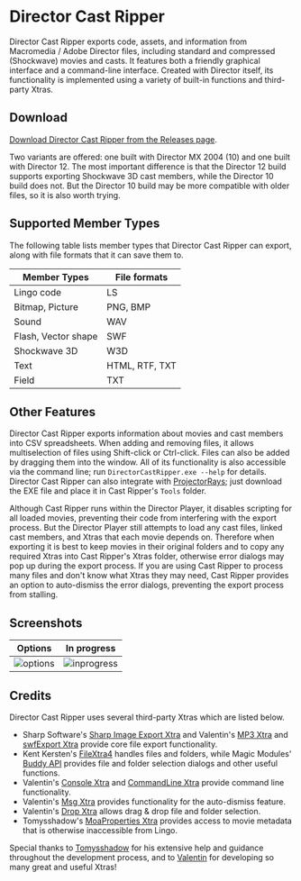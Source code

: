 # Director Cast Ripper
Director Cast Ripper exports code, assets, and information from Macromedia / Adobe Director files, including standard and compressed (Shockwave) movies and casts. It features both a friendly graphical interface and a command-line interface. Created with Director itself, its functionality is implemented using a variety of built-in functions and third-party Xtras.

## Download
[Download Director Cast Ripper from the Releases page](https://github.com/n0samu/DirectorCastRipper/releases/latest).

Two variants are offered: one built with Director MX 2004 (10) and one built with Director 12. The most important difference is that the Director 12 build supports exporting Shockwave 3D cast members, while the Director 10 build does not. But the Director 10 build may be more compatible with older files, so it is also worth trying.

## Supported Member Types
The following table lists member types that Director Cast Ripper can export, along with file formats that it can save them to.

| Member Types        | File formats   |
| ------------------- | -------------- |
| Lingo code          | LS             |
| Bitmap, Picture     | PNG, BMP       |
| Sound               | WAV            |
| Flash, Vector shape | SWF            |
| Shockwave 3D        | W3D            | 
| Text                | HTML, RTF, TXT | 
| Field               | TXT            |

## Other Features
Director Cast Ripper exports information about movies and cast members into CSV spreadsheets. When adding and removing files, it allows multiselection of files using Shift-click or Ctrl-click. Files can also be added by dragging them into the window. All of its functionality is also accessible via the command line; run `DirectorCastRipper.exe --help` for details. Director Cast Ripper can also integrate with [ProjectorRays](https://github.com/ProjectorRays/ProjectorRays); just download the EXE file and place it in Cast Ripper's `Tools` folder.

Although Cast Ripper runs within the Director Player, it disables scripting for all loaded movies, preventing their code from interfering with the export process. But the Director Player still attempts to load any cast files, linked cast members, and Xtras that each movie depends on. Therefore when exporting it is best to keep movies in their original folders and to copy any required Xtras into Cast Ripper's Xtras folder, otherwise error dialogs may pop up during the export process. If you are using Cast Ripper to process many files and don't know what Xtras they may need, Cast Ripper provides an option to auto-dismiss the error dialogs, preventing the export process from stalling.

## Screenshots

| Options | In progress |
| ------- | ----------- |
| ![options](https://github.com/n0samu/DirectorCastRipper/assets/12380876/40e35490-13ea-444f-be6f-d0b21977efea) | ![inprogress](https://github.com/n0samu/DirectorCastRipper/assets/12380876/1535ffc0-8163-422c-932b-7abb70b1a37a) |

## Credits
Director Cast Ripper uses several third-party Xtras which are listed below.
- Sharp Software's [Sharp Image Export Xtra](http://web.archive.org/web/20041009161548/http://sharp-software.com/products/index.htm#sharpexport) and Valentin's [MP3 Xtra](https://valentin.dasdeck.com/xtras/mp3_xtra/win/) and [swfExport Xtra](https://valentin.dasdeck.com/xtras/swfexport_xtra/win/) provide core file export functionality.
- Kent Kersten's [FileXtra4](http://web.archive.org/web/20040803131759/http://www.kblab.net/xtras/FileXtra4/index.html) handles files and folders, while Magic Modules' [Buddy API](http://mods.com.au/) provides file and folder selection dialogs and other useful functions.
- Valentin's [Console Xtra](https://valentin.dasdeck.com/xtras/console_xtra/win/) and [CommandLine Xtra](https://valentin.dasdeck.com/xtras/commandline_xtra/win/) provide command line functionality.
- Valentin's [Msg Xtra](https://valentin.dasdeck.com/xtras/msg_xtra/win/) provides functionality for the auto-dismiss feature.
- Valentin's [Drop Xtra](https://valentin.dasdeck.com/xtras/drop_xtra/win/) allows drag & drop file and folder selection.
- Tomysshadow's [MoaProperties Xtra](https://github.com/tomysshadow/MoaProperties-Xtra/) provides access to movie metadata that is otherwise inaccessible from Lingo.

Special thanks to [Tomysshadow](https://github.com/tomysshadow/) for his extensive help and guidance throughout the development process, and to [Valentin](https://valentin.dasdeck.com/) for developing so many great and useful Xtras!
